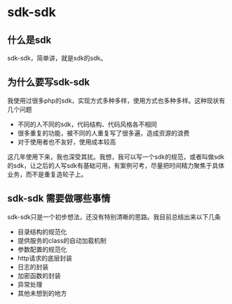 # sdk-sdk

## 什么是sdk

sdk-sdk，简单讲，就是sdk的sdk。

## 为什么要写sdk-sdk

我使用过很多php的sdk，实现方式多种多样，使用方式也多种多样。这种现状有几个问题

+ 不同的人不同的sdk，代码结构、代码风格各不相同
+ 很多重复的功能，被不同的人重复写了很多遍，造成资源的浪费
+ 对于使用者也不友好，使用成本较高

这几年使用下来，我也深受其扰。我想，我可以写一个sdk的规范，或者叫做sdk的sdk，让之后的人写sdk有基础可用，有案例可考，尽量把时间精力聚焦于具体业务，而不是重复造轮子上。

## sdk-sdk 需要做哪些事情

sdk-sdk只是一个初步想法，还没有特别清晰的思路。我目前总结出来以下几条

+ 目录结构的规范化
+ 提供服务的class的自动加载机制
+ 参数配置的规范化
+ http请求的底层封装
+ 日志的封装
+ 加密函数的封装
+ 异常处理
+ 其他未想到的地方 
